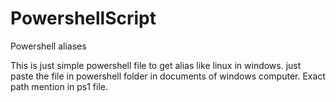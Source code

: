 # PowershellScript
Powershell aliases

This is just simple powershell file to get alias like linux in windows.
just paste the file in powershell folder in documents of windows computer. Exact path mention in ps1 file.
